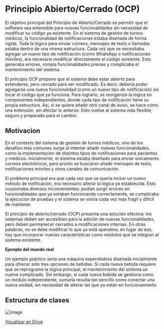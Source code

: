 # Principio Abierto/Cerrado (OCP)

El objetivo principal del Principio de Abierto/Cerrado es permitir que el software sea extensible para nuevas funcionalidades sin necesidad de modificar su código ya existente. En el sistema de gestión de turnos médicos, la funcionalidad de notificaciones estaba diseñada de forma rígida. Toda la lógica para enviar correos, mensajes de texto o llamadas estaba dentro de una misma estructura. Cada vez que se necesitaba agregar un nuevo tipo de notificación (como WhatsApp o notificaciones móviles), era necesario modificar directamente el código existente. Esto generaba errores, rompía funcionalidades previas y complicaba el mantenimiento del sistema.

El principio OCP propone que el sistema debe estar abierto para extenderse, pero cerrado para ser modificado. Es decir, debería poder agregarse una nueva funcionalidad (como un nuevo tipo de notificación) sin tocar el código que ya funciona. Para lograrlo, se reorganizó la lógica en componentes independientes, donde cada tipo de notificación tiene su propia estructura. Así, si se quiere añadir otro canal de aviso, se hace como una extensión, sin afectar lo anterior. Esto vuelve al sistema más flexible, seguro y preparado para el cambio.

## Motivacion

En el contexto del sistema de gestión de turnos médicos, uno de los desafíos más comunes surge al intentar añadir nuevas funcionalidades, como la implementación de distintos tipos de notificaciones para pacientes y médicos. Inicialmente, el sistema estaba diseñado para enviar únicamente correos electrónicos, pero pronto se buscaron añadir mensajes de texto, notificaciones móviles y otros canales de comunicación.

El problema principal era que cada vez que se quería incluir un nuevo método de notificación, era necesario alterar la lógica ya establecida. Esto ocasionaba diversos inconvenientes: podían surgir errores en funcionalidades que ya estaban funcionando correctamente, se complicaba la ejecución de pruebas y el sistema se volvía cada vez más frágil y difícil de mantener.

El principio de abierto/cerrado (OCP) presenta una solución efectiva: los sistemas deben ser accesibles para la adición de nuevas funcionalidades, pero deben permanecer cerrados a modificaciones internas. En otras palabras, no se debe modificar lo que ya está operativo; en lugar de eso, hay que incorporar nuevas características como módulos que se integran al sistema existente.

**Ejemplo del mundo real**

Un ejemplo práctico sería una máquina expendedora diseñada inicialmente para ofrecer solo tres opciones de bebidas. Si cada nueva bebida requiere que se reprograme la lógica principal, el mantenimiento del sistema se vuelve complicado. Sin embargo, si cada nueva bebida se gestiona como un módulo independiente, sumarla resulta tan sencillo como conectar una nueva unidad, sin necesidad de alterar las que ya están en funcionamiento.

## Estructura de clases

![image](https://github.com/user-attachments/assets/f6d056e4-b40c-40c1-9bc2-cc4e89eb602e)

[Visualizar en Drive](https://drive.google.com/file/d/1KawgU_eZ44O0f_qrTlcU71Ib_eM4Oe2F/view?usp=sharing)
